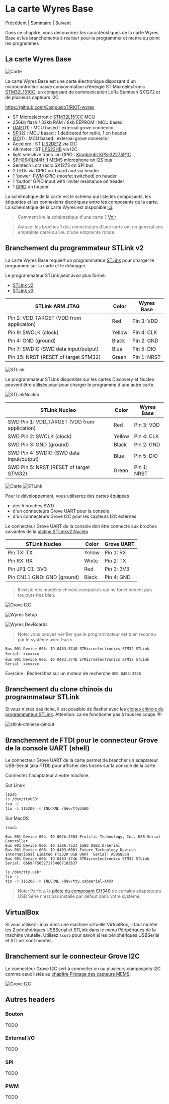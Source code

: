# La carte Wyres Base

[Précédent](01.md) | [Sommaire](README.md) |  [Suivant](03.md)

Dans ce chapitre, vous découvrirez les caractéristiques de la carte Wyres Base et les branchements à réaliser pour la programmer et mettre au point les programmes

## La carte Wyres Base

![Carte](../docs/wyldthings-02.jpg)

La carte Wyres Base est une carte électronique disposant d'un microcontroleur basse consommation d'énergie ST Microelectronic [STM32L151CC](https://www.st.com/en/microcontrollers-microprocessors/stm32l151cc.html), un composant de communication LoRa Semtech SX1272 et de plusieurs capteurs I2C.

https://github.com/CampusIoT/RIOT-wyres 

 - ST Microelectronic [STM32L151CC](https://www.st.com/en/microcontrollers-microprocessors/stm32l151cc.html) MCU
 - 256kb flash / 32kb RAM / 8kb EEPROM : MCU based 
 - [UART](https://fr.wikipedia.org/wiki/UART)(1) : MCU based : external grove connector
 - [SPI](https://fr.wikipedia.org/wiki/Serial_Peripheral_Interface)(2) : MCU based : 1 dedicated for radio, 1 on header
 - [I2C](https://fr.wikipedia.org/wiki/I2C)(1) : MCU based : external grove connector
 - Accelero : ST [LIS2DE12](https://github.com/RIOT-OS/RIOT/tree/master/tests/drivers/lis2dh12) via I2C 
 - Altimeter : ST [LPS22HB](https://github.com/RIOT-OS/RIOT/tree/master/tests/drivers/lpsxxx) via I2C
 - light sensitive trans. on GPIO : [Kingbright KPS-3227SP1C](https://www.kingbright.com/attachments/file/psearch/000/00/watermark00/KPS-3227SP1C(Ver.9).pdf)
 - [SPH0641LM4H-1](https://www.knowles.com/docs/default-source/default-document-library/sph0641lm4h-1_morello_datasheet.pdf) MEMS microphone on I2S bus
 - Semtech Lora radio SX1272 on SPI bus
 - 2 LEDs via GPIO on-board and via header
 - 1 'power' [PWM](https://fr.wikipedia.org/wiki/Modulation_de_largeur_d%27impulsion) GPIO (mosfet switched) on header
 - 1 'button' GPIO input with limiter resistance on header
 - 1 [GPIO](https://fr.wikipedia.org/wiki/General_Purpose_Input/Output) on header


La schématique de la carte est le schéma qui liste les composants, les étiquettes et les connexions électriques entre les composants de la carte. La schématique de la carte Wyres est disponible [ici](https://github.com/CampusIoT/RIOT-wyres/blob/main/boards/wyres-base/W_BASE_V2.0_REVB_Schema.pdf).
 
> Comment lire la schématique d'une carte ? [Voir](https://www.digikey.fr/fr/blog/how-to-read-a-schematic)

> Astuce: les broches 1 des connecteurs d'une carte ont en general une empreinte carré au lieu d'une empreinte ronde.

## Branchement du programmateur STLink v2

La carte Wyres Base requiert un programmateur [STLink](https://stm32-base.org/guides/connecting-your-debugger.html) pour charger le programme sur la carte et le debogger.

Le programmateur STLink peut avoir plus forme: 
* [STLink v2](https://www.st.com/en/development-tools/st-link-v2.html)
* [STLink v3](https://www.st.com/en/development-tools/stlink-v3minie.html)

| STLink ARM JTAG                          | Color  | Wyres Base  |
|------------------------------------------|--------|-------------|
| Pin 2: VDD_TARGET (VDD from application) | Red    | Pin 3: VDD  |
| Pin 9: SWCLK (clock)                     | Yellow | Pin 4: CLK  |
| Pin 4: GND (ground)                      | Black  | Pin 2: GND  |
| Pin 7: SWDIO (SWD data input/output)     | Blue   | Pin 5: DIO  |
| Pin 15: NRST (RESET of target STM32)     | Green  | Pin 1: NRST |

![STLink](images/ARM_JTAG_SWD_Header.png)

Le programmateur STLink disponible sur les cartes Discovery et Nucleo peuvent être utilisés pour pour charger le programme d'une autre carte.

![STLinkNucleo](images/STLINKNucleoPinout.png)


| STLink Nucleo                                 | Color  | Wyres Base  |
|-----------------------------------------------|--------|-------------|
| SWD Pin 1: VDD_TARGET (VDD from application) | Red    | Pin 3: VDD  |
| SWD Pin 2: SWCLK (clock)                     | Yellow | Pin 4: CLK  |
| SWD Pin 3: GND (ground)                      | Black  | Pin 2: GND  |
| SWD Pin 4: SWDIO (SWD data input/output)     | Blue   | Pin 5: DIO  |
| SWD Pin 5: NRST (RESET of target STM32)      | Green  | Pin 1: NRST |


![Carte](../boards/wyres-base/wyres-base-cn1.jpg)
![STLink](../boards/wyres-base/wyres-base-swd.jpg)

Pour le développement, vous utiliserez des cartes équipées
* des 5 broches SWD
* d'un connecteurs Grove UART pour la console
* d'un connecteurs Grove I2C pour les capteurs I2C externes

Le connecteur Grove UART de la console doit être connecté aux broches suivantes de la [platine STLinkv2 Nucleo](images/STLINKNucleoPinout.png)

| STLink Nucleo                            | Color  | Grove UART  |
|------------------------------------------|--------|-------------|
| Pin TX: TX                               | Yellow | Pin 1: RX   |
| Pin RX: RX                               | White  | Pin 2: TX   |
| Pin JP1 C1: 3V3                          | Red    | Pin 3: 3V3  |
| Pin CN11 GND: GND (ground)               | Black  | Pin 4: GND  |

> Il existe des modèles chinois compactes qui ne fonctionnent pas toujours très bien.

![Grove I2C](images/wyres-dev-conf.jpg)

![Wyres Setup](images/wyres-setup-dev.jpg)

![Wyres DevBoards](images/devboards.jpg)

> Note: vous pouvez vérifier que le programmateur est bien reconnu par le système avec `lsusb`.

```
Bus 001 Device 005: ID 0483:3748 STMicroelectronics STM32 STLink  Serial: xxxxxxx
Bus 001 Device 006: ID 0483:374b STMicroelectronics STM32 STLink  Serial: xxxxxxx

```

Exercice : Recherchez sur un moteur de recherche `USB 0483:3748`

## Branchement du clone chinois du programmateur STLink 

Si vous n'étes pas riche, il est possible de flasher avec les [clones chinois du programmateur STLink](https://fr.aliexpress.com/w/wholesale-stlink.html?spm=a2g0o.home.search.0). Attention: ca ne fonctionne pas à tous les coups !!!!

![stlink-chinese-pinout](images/stlink-chinese-pinout.jpg)

## Branchement de FTDI pour le connecteur Grove de la console UART (shell)

Le connecteur Grove UART de la carte permet de brancher un adaptateur USB-Serial (aka FTDI) pour afficher des traces sur la console de la carte.

Connectez l'adaptateur à votre machine.

Sur Linux
```bash
lsusb
ls /dev/ttyUSB*
tio -L
tio -b 115200 -m INLCRNL /dev/ttyUSB0
```

Sur MacOS
```bash
lsusb
```

```
Bus 001 Device 004: ID 067b:2303 Prolific Technology, Inc. USB-Serial Controller 
Bus 001 Device 006: ID 1a86:7523 1a86 USB2.0-Serial 
Bus 001 Device 006: ID 0403:6001 Future Technology Devices International Limited FT232R USB UART  Serial: A5058EC4
Bus 001 Device 006: ID 0483:374b STMicroelectronics STM32 STLink  Serial: 0669FF505271754867103637

```


```bash
ls /dev/tty.usb*
tio -L
tio -b 115200 -m INLCRNL /dev/tty.usbserial-XXXX
```

> Note: Parfois, le [pilote du composant CH340](https://learn.sparkfun.com/tutorials/how-to-install-ch340-drivers/linux) de certains adaptateurs USB Série n'est pas installé par défaut dans votre système.


## VirtualBox

Si vous utilisez Linux dans une machine virtuelle VirtualBox, il faut monter les 2 périphériques USBSerial et STLink dans le menu Péripériques de la machine virutelle. Utilisez `lsusb` pour savoir si les périphériques USBSerial et STLink sont montés.




## Branchement sur le connecteur Grove I2C

Le connecteur Grove I2C sert à connecter un ou plusieurs composants I2C comme ceux listés au [chapître Pilotage des capteurs MEMS](05.md).

![Grove I2C](images/grove_i2c.jpg)

## Autres headers

### Bouton

TODO

### External I/O

TODO

### SPI

TODO

### PWM

TODO
